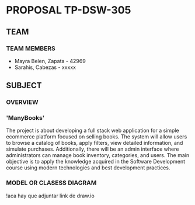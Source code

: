 # PROPOSAL TP-DSW-305

## TEAM
### TEAM MEMBERS
* Mayra Belen, Zapata - 42969
* Sarahis, Cabezas - xxxxx


## SUBJECT
### OVERVIEW

### 'ManyBooks'

The project is about developing a full stack web application for a simple ecommerce platform focused on selling books. The system will allow users to browse a catalog of books, apply filters, view detailed information, and simulate purchases. Additionally, there will be an admin interface where administrators can manage book inventory, categories, and users. The main objective is to apply the knowledge acquired in the Software Development course using modern technologies and best development practices.

### MODEL OR CLASESS DIAGRAM
!aca hay que adjuntar link de draw.io


